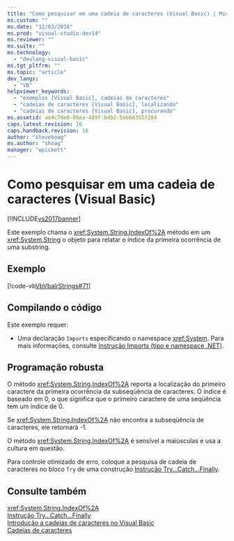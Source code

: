 ```yaml
---
title: "Como pesquisar em uma cadeia de caracteres (Visual Basic) | Microsoft Docs"
ms.custom: ""
ms.date: "12/03/2016"
ms.prod: "visual-studio-dev14"
ms.reviewer: ""
ms.suite: ""
ms.technology: 
  - "devlang-visual-basic"
ms.tgt_pltfrm: ""
ms.topic: "article"
dev_langs: 
  - "VB"
helpviewer_keywords: 
  - "exemplos [Visual Basic], cadeias de caracteres"
  - "cadeias de caracteres {Visual Basic], localizando"
  - "cadeias de caracteres {Visual Basic], procurando"
ms.assetid: ae4c79e0-08ea-489f-bdb2-5eb6d355f284
caps.latest.revision: 16
caps.handback.revision: 16
author: "stevehoag"
ms.author: "shoag"
manager: "wpickett"
---
```

# Como pesquisar em uma cadeia de caracteres (Visual Basic)
[!INCLUDE[vs2017banner](../../../../csharp/includes/vs2017banner.md)]

Este exemplo chama o <xref:System.String.IndexOf%2A> método em um <xref:System.String> o objeto para relatar o índice da primeira ocorrência de uma substring.  
  
## Exemplo  
 [!code-vb[VbVbalrStrings#71](../../../../visual-basic/language-reference/functions/codesnippet/VisualBasic/how-to-search-within-a-string_1.vb)]  
  
## Compilando o código  
 Este exemplo requer:  
  
-   Uma declaração `Imports` especificando o namespace <xref:System>.  Para mais informações, consulte [Instrução Imports \(tipo e namespace .NET\)](../../../../visual-basic/language-reference/statements/imports-statement-net-namespace-and-type.md).  
  
## Programação robusta  
 O método <xref:System.String.IndexOf%2A> reporta a localização do primeiro caractere da primeira ocorrência da subseqüência de caracteres.  O índice é baseado em 0, o que significa que o primeiro caractere de uma seqüência tem um índice de 0.  
  
 Se <xref:System.String.IndexOf%2A> não encontra a subseqüência de caracteres, ele retornará \-1.  
  
 O método <xref:System.String.IndexOf%2A> é sensível a maiúsculas e usa a cultura em questão.  
  
 Para controle otimizado de erro, coloque a pesquisa de cadeia de caracteres no bloco `Try` de uma construção [Instrução Try...Catch...Finally](../../../../visual-basic/language-reference/statements/try-catch-finally-statement.md).  
  
## Consulte também  
 <xref:System.String.IndexOf%2A>   
 [Instrução Try...Catch...Finally](../../../../visual-basic/language-reference/statements/try-catch-finally-statement.md)   
 [Introdução a cadeias de caracteres no Visual Basic](../../../../visual-basic/programming-guide/language-features/strings/introduction-to-strings.md)   
 [Cadeias de caracteres](../../../../visual-basic/programming-guide/language-features/strings/index.md)